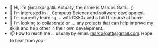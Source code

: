- 👋 Hi, I’m @markosgatti. Actually, the name is Marcos Gatti... ;)
- 👀 I’m interested in ... Computer Science and software development.
- 🌱 I’m currently learning ... with CS50x and a full IT course at home.
- 💞️ I’m looking to collaborate on ... any projects that can help improve my skills and help other in their own development.
- 📫 How to reach me ... usually by email. marcosgatti@gmail.com. Hope to hear from you !

<!---
markosgatti/markosgatti is a ✨ special ✨ repository because its `README.md` (this file) appears on your GitHub profile.
You can click the Preview link to take a look at your changes.
--->
